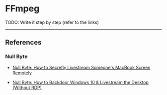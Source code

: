 # FFmpeg

TODO: Write it step by step (refer to the links)

---
## References

### Null Byte

- [Null Byte: How to Secretly Livestream Someone's MacBook Screen Remotely](https://null-byte.wonderhowto.com/how-to/hacking-macos-secretly-livestream-someones-macbook-screen-remotely-0185013/)

- [Null Byte: How to Backdoor Windows 10 & Livestream the Desktop (Without RDP)](https://null-byte.wonderhowto.com/how-to/android-for-hackers-backdoor-windows-10-livestream-desktop-without-rdp-0193190/)